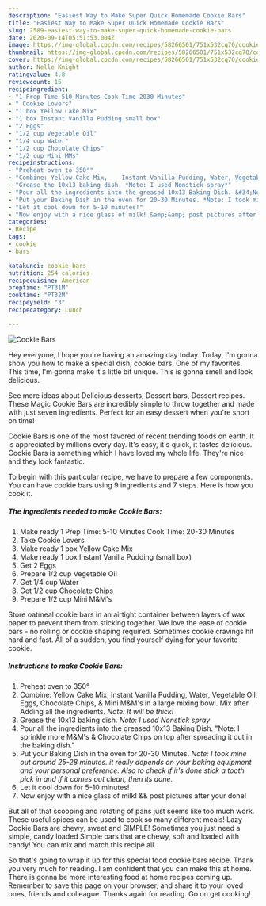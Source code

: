 ```yaml
---
description: "Easiest Way to Make Super Quick Homemade Cookie Bars"
title: "Easiest Way to Make Super Quick Homemade Cookie Bars"
slug: 2589-easiest-way-to-make-super-quick-homemade-cookie-bars
date: 2020-09-14T05:51:53.004Z
image: https://img-global.cpcdn.com/recipes/58266501/751x532cq70/cookie-bars-recipe-main-photo.jpg
thumbnail: https://img-global.cpcdn.com/recipes/58266501/751x532cq70/cookie-bars-recipe-main-photo.jpg
cover: https://img-global.cpcdn.com/recipes/58266501/751x532cq70/cookie-bars-recipe-main-photo.jpg
author: Nelle Knight
ratingvalue: 4.8
reviewcount: 15
recipeingredient:
- "1 Prep Time 510 Minutes Cook Time 2030 Minutes"
- " Cookie Lovers"
- "1 box Yellow Cake Mix"
- "1 box Instant Vanilla Pudding small box"
- "2 Eggs"
- "1/2 cup Vegetable Oil"
- "1/4 cup Water"
- "1/2 cup Chocolate Chips"
- "1/2 cup Mini MMs"
recipeinstructions:
- "Preheat oven to 350°"
- "Combine: Yellow Cake Mix,	Instant Vanilla Pudding, Water, Vegetable Oil, Eggs, Chocolate Chips, &amp; Mini M&amp;M&#39;s in a large mixing bowl. Mix after Adding all the ingredients. *Note: It will be thick!*"
- "Grease the 10x13 baking dish. *Note: I used Nonstick spray*"
- "Pour all the ingredients into the greased 10x13 Baking Dish. &#34;Note: I sprinkle more M&amp;M&#39;s &amp; Chocolate Chips on top after spreading it out in the baking dish.&#34;"
- "Put your Baking Dish in the oven for 20-30 Minutes. *Note: I took mine out around 25-28 minutes..it really depends on your baking equipment and your personal preference. Also to check if it&#39;s done stick a tooth pick in and if it comes out clean, then its done.*"
- "Let it cool down for 5-10 minutes!"
- "Now enjoy with a nice glass of milk! &amp;&amp; post pictures after your done!"
categories:
- Recipe
tags:
- cookie
- bars

katakunci: cookie bars 
nutrition: 254 calories
recipecuisine: American
preptime: "PT31M"
cooktime: "PT32M"
recipeyield: "3"
recipecategory: Lunch

---
```



![Cookie Bars](https://img-global.cpcdn.com/recipes/58266501/751x532cq70/cookie-bars-recipe-main-photo.jpg)

Hey everyone, I hope you're having an amazing day today. Today, I'm gonna show you how to make a special dish, cookie bars. One of my favorites. This time, I'm gonna make it a little bit unique. This is gonna smell and look delicious.

See more ideas about Delicious desserts, Dessert bars, Dessert recipes. These Magic Cookie Bars are incredibly simple to throw together and made with just seven ingredients. Perfect for an easy dessert when you&#39;re short on time!

Cookie Bars is one of the most favored of recent trending foods on earth. It is appreciated by millions every day. It's easy, it's quick, it tastes delicious. Cookie Bars is something which I have loved my whole life. They're nice and they look fantastic.


To begin with this particular recipe, we have to prepare a few components. You can have cookie bars using 9 ingredients and 7 steps. Here is how you cook it.

<!--inarticleads1-->

##### The ingredients needed to make Cookie Bars:

1. Make ready 1 Prep Time: 5-10 Minutes Cook Time: 20-30 Minutes
1. Take  Cookie Lovers
1. Make ready 1 box Yellow Cake Mix
1. Make ready 1 box Instant Vanilla Pudding (small box)
1. Get 2 Eggs
1. Prepare 1/2 cup Vegetable Oil
1. Get 1/4 cup Water
1. Get 1/2 cup Chocolate Chips
1. Prepare 1/2 cup Mini M&amp;M&#39;s


Store oatmeal cookie bars in an airtight container between layers of wax paper to prevent them from sticking together. We love the ease of cookie bars - no rolling or cookie shaping required. Sometimes cookie cravings hit hard and fast. All of a sudden, you find yourself dying for your favorite cookie. 

<!--inarticleads2-->

##### Instructions to make Cookie Bars:

1. Preheat oven to 350°
1. Combine: Yellow Cake Mix,	Instant Vanilla Pudding, Water, Vegetable Oil, Eggs, Chocolate Chips, &amp; Mini M&amp;M&#39;s in a large mixing bowl. Mix after Adding all the ingredients. *Note: It will be thick!*
1. Grease the 10x13 baking dish. *Note: I used Nonstick spray*
1. Pour all the ingredients into the greased 10x13 Baking Dish. &#34;Note: I sprinkle more M&amp;M&#39;s &amp; Chocolate Chips on top after spreading it out in the baking dish.&#34;
1. Put your Baking Dish in the oven for 20-30 Minutes. *Note: I took mine out around 25-28 minutes..it really depends on your baking equipment and your personal preference. Also to check if it&#39;s done stick a tooth pick in and if it comes out clean, then its done.*
1. Let it cool down for 5-10 minutes!
1. Now enjoy with a nice glass of milk! &amp;&amp; post pictures after your done!


But all of that scooping and rotating of pans just seems like too much work. These useful spices can be used to cook so many different meals! Lazy Cookie Bars are chewy, sweet and SIMPLE! Sometimes you just need a simple, candy loaded Simple bars that are chewy, soft and loaded with candy! You can mix and match this recipe all. 

So that's going to wrap it up for this special food cookie bars recipe. Thank you very much for reading. I am confident that you can make this at home. There is gonna be more interesting food at home recipes coming up. Remember to save this page on your browser, and share it to your loved ones, friends and colleague. Thanks again for reading. Go on get cooking!
